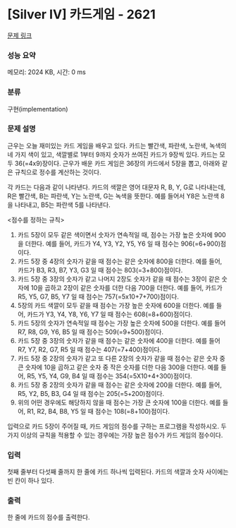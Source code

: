 # [Silver IV] 카드게임 - 2621 

[문제 링크](https://www.acmicpc.net/problem/2621) 

### 성능 요약

메모리: 2024 KB, 시간: 0 ms

### 분류

구현(implementation)

### 문제 설명

<p>근우는 오늘 재미있는 카드 게임을 배우고 있다. 카드는 빨간색, 파란색, 노란색, 녹색의 네 가지 색이 있고, 색깔별로 1부터 9까지 숫자가 쓰여진 카드가 9장씩 있다. 카드는 모두 36(=4x9)장이다. 근우가 배운 카드 게임은 36장의 카드에서 5장을 뽑고, 아래와 같은 규칙으로 정수를 계산하는 것이다.</p>

<p>각 카드는 다음과 같이 나타낸다. 카드의 색깔은 영어 대문자 R, B, Y, G로 나타내는데, R은 빨간색, B는 파란색, Y는 노란색, G는 녹색을 뜻한다. 예를 들어서 Y8은 노란색 8을 나타내고, B5는 파란색 5를 나타낸다.</p>

<p><점수를 정하는 규칙></p>

<ol>
	<li>카드 5장이 모두 같은 색이면서 숫자가 연속적일 때, 점수는 가장 높은 숫자에 900을 더한다. 예를 들어, 카드가 Y4, Y3, Y2, Y5, Y6 일 때 점수는 906(=6+900)점이다.</li>
	<li>카드 5장 중 4장의 숫자가 같을 때 점수는 같은 숫자에 800을 더한다. 예를 들어, 카드가 B3, R3, B7, Y3, G3 일 때 점수는 803(=3+800)점이다.</li>
	<li>카드 5장 중 3장의 숫자가 같고 나머지 2장도 숫자가 같을 때 점수는 3장이 같은 숫자에 10을 곱하고 2장이 같은 숫자를 더한 다음 700을 더한다. 예를 들어, 카드가 R5, Y5, G7, B5, Y7 일 때 점수는 757(=5x10+7+700)점이다.</li>
	<li>5장의 카드 색깔이 모두 같을 때 점수는 가장 높은 숫자에 600을 더한다. 예를 들어, 카드가 Y3, Y4, Y8, Y6, Y7 일 때 점수는 608(=8+600)점이다.</li>
	<li>카드 5장의 숫자가 연속적일 때 점수는 가장 높은 숫자에 500을 더한다. 예를 들어 R7, R8, G9, Y6, B5 일 때 점수는 509(=9+500)점이다.</li>
	<li>카드 5장 중 3장의 숫자가 같을 때 점수는 같은 숫자에 400을 더한다. 예를 들어 R7, Y7, R2, G7, R5 일 때 점수는 407(=7+400)점이다.</li>
	<li>카드 5장 중 2장의 숫자가 같고 또 다른 2장의 숫자가 같을 때 점수는 같은 숫자 중 큰 숫자에 10을 곱하고 같은 숫자 중 작은 숫자를 더한 다음 300을 더한다. 예를 들어, R5, Y5, Y4, G9, B4 일 때 점수는 354(=5X10+4+300)점이다.</li>
	<li>카드 5장 중 2장의 숫자가 같을 때 점수는 같은 숫자에 200을 더한다. 예를 들어, R5, Y2, B5, B3, G4 일 때 점수는 205(=5+200)점이다.</li>
	<li>위의 어떤 경우에도 해당하지 않을 때 점수는 가장 큰 숫자에 100을 더한다. 예를 들어, R1, R2, B4, B8, Y5 일 때 점수는 108(=8+100)점이다.</li>
</ol>

<p>입력으로 카드 5장이 주어질 때, 카드 게임의 점수를 구하는 프로그램을 작성하시오. 두 가지 이상의 규칙을 적용할 수 있는 경우에는 가장 높은 점수가 카드 게임의 점수이다.</p>

### 입력 

 <p>첫째 줄부터 다섯째 줄까지 한 줄에 카드 하나씩 입력된다. 카드의 색깔과 숫자 사이에는 빈 칸이 하나 있다.</p>

### 출력 

 <p>한 줄에 카드의 점수를 출력한다.</p>

